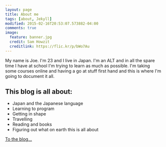 ```yaml
---
layout: page
title: About me
tags: [about, Jekyll]
modified: 2015-02-16T20:53:07.573882-04:00
comments: true
image:
  feature: banner.jpg
  credit: Sam Howzit
  creditlink: https://flic.kr/p/bWo7Au
---
```


My name is Joe. I'm 23 and I live in Japan. I'm an ALT and in all the spare time I have at school I'm trying to learn as much as possible. I'm taking some courses online and having a go at stuff first hand and this is where I'm going to document it all.

## This blog is all about:

* Japan and the Japanese language
* Learning to program 
* Getting in shape
* Travelling
* Reading and books
* Figuring out what on earth this is all about

<a markdown="0" href="{{ site.url }}/posts" class="btn">To the blog...</a>
